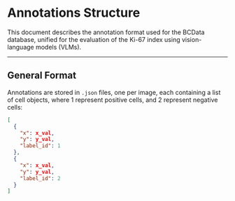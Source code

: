 # Annotations Structure

This document describes the annotation format used for the BCData database, unified for the evaluation of the Ki-67 index using vision-language models (VLMs).

---

## General Format

Annotations are stored in `.json` files, one per image, each containing a list of cell objects, where 1 represent positive cells, and 2 represent negative cells:

```json
[
  {
    "x": x_val,
    "y": y_val,
    "label_id": 1
  },
  {
    "x": x_val,
    "y": y_val,
    "label_id": 2
  }
]
```
